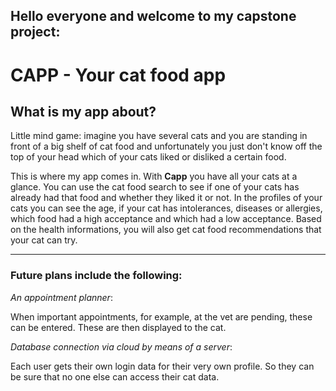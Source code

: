 ## Hello everyone and welcome to my capstone project:

# CAPP - Your cat food app

## What is my app about?

Little mind game: imagine you have several cats and you are standing in front of a big shelf of cat food and unfortunately you just don't know off the top of your head which of your cats liked or disliked a certain food. 

This is where my app comes in.
With **Capp** you have all your cats at a glance. You can use the cat food search to see if one of your cats has already had that food and whether they liked it or not.
In the profiles of your cats you can see the age, if your cat has intolerances, diseases or allergies, which food had a high acceptance and which had a low acceptance.
Based on the health informations, you will also get cat food recommendations that your cat can try.

------

### Future plans include the following:

*An appointment planner*:

When important appointments, for example, at the vet are pending, these can be entered. These are then displayed to the cat.



*Database connection via cloud by means of a server*:

Each user gets their own login data for their very own profile. So they can be sure that no one else can access their cat data.
